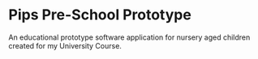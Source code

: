 # Pips Pre-School Prototype

An educational prototype software application for nursery aged children created for my University Course.
